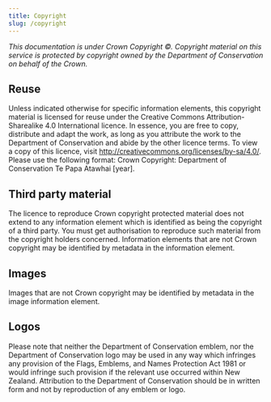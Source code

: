 ```yaml
---
title: Copyright
slug: /copyright
---
```

*This documentation is under Crown Copyright ©. Copyright material on this service is protected by copyright owned by the Department of Conservation on behalf of the Crown.*

## Reuse

Unless indicated otherwise for specific information elements, this copyright material is licensed for reuse under the Creative Commons Attribution-Sharealike 4.0 International licence. In essence, you are free to copy, distribute and adapt the work, as long as you attribute the work to the Department of Conservation and abide by the other licence terms. To view a copy of this licence, visit http://creativecommons.org/licenses/by-sa/4.0/. Please use the following format: Crown Copyright: Department of Conservation Te Papa Atawhai [year].

## Third party material

The licence to reproduce Crown copyright protected material does not extend to any information element which is identified as being the copyright of a third party. You must get authorisation to reproduce such material from the copyright holders concerned. Information elements that are not Crown copyright may be identified by metadata in the information element.

## Images

Images that are not Crown copyright may be identified by metadata in the image information element.

## Logos

Please note that neither the Department of Conservation emblem, nor the Department of Conservation logo may be used in any way which infringes any provision of the Flags, Emblems, and Names Protection Act 1981 or would infringe such provision if the relevant use occurred within New Zealand. Attribution to the Department of Conservation should be in written form and not by reproduction of any emblem or logo.
